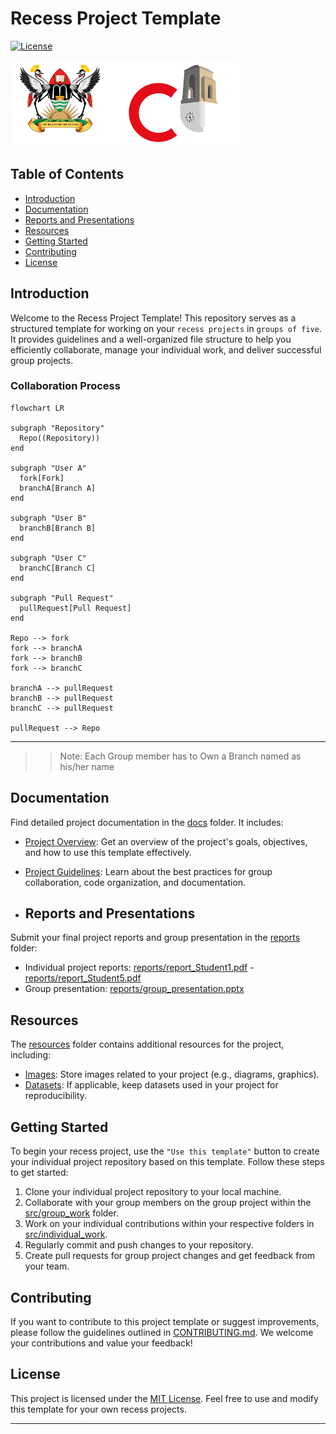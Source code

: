 # Recess Project Template
[![License](https://img.shields.io/badge/License-MIT-blue.svg)](https://opensource.org/licenses/MIT)

![Project Logo](Recess_Project_Template/resources/images/logo.png)

## Table of Contents
- [Introduction](#introduction)
- [Documentation](#documentation)
- [Reports and Presentations](#reports-and-presentations)
- [Resources](#resources)
- [Getting Started](#getting-started)
- [Contributing](#contributing)
- [License](#license)

## Introduction
Welcome to the Recess Project Template! This repository serves as a structured template for working on your `recess projects` in `groups of five`. It provides guidelines and a well-organized file structure to help you efficiently collaborate, manage your individual work, and deliver successful group projects.

### Collaboration Process
```mermaid
flowchart LR

subgraph "Repository"
  Repo((Repository))
end

subgraph "User A"
  fork[Fork]
  branchA[Branch A]
end

subgraph "User B"
  branchB[Branch B]
end

subgraph "User C"
  branchC[Branch C]
end

subgraph "Pull Request"
  pullRequest[Pull Request]
end

Repo --> fork
fork --> branchA
fork --> branchB
fork --> branchC

branchA --> pullRequest
branchB --> pullRequest
branchC --> pullRequest

pullRequest --> Repo
```

---
>> Note: Each Group member has to Own a Branch named as his/her name 

## Documentation
Find detailed project documentation in the [docs](Recess_Project_Template/docs) folder. It includes:
- [Project Overview](./docs/README.md): Get an overview of the project's goals, objectives, and how to use this template effectively.
- [Project Guidelines](./docs/project_guidelines.md): Learn about the best practices for group collaboration, code organization, and documentation.
  
- ## Reports and Presentations

Submit your final project reports and group presentation in the [reports](Recess_Project_Template/reports) folder:

- Individual project reports: [reports/report_Student1.pdf](Recess_Project_Template/reports/report_Student1.pdf) - [reports/report_Student5.pdf](Recess_Project_Template/reports/report_Student5.pdf)
- Group presentation: [reports/group_presentation.pptx](Recess_Project_Template/reports/group_presentation.pptx)

## Resources
The [resources](Recess_Project_Template/resources) folder contains additional resources for the project, including:
- [Images](Recess_Project_Template/resources/images): Store images related to your project (e.g., diagrams, graphics).
- [Datasets](Recess_Project_Template/resources/datasets): If applicable, keep datasets used in your project for reproducibility.

## Getting Started
To begin your recess project, use the `"Use this template"` button to create your individual project repository based on this template. Follow these steps to get started:

1. Clone your individual project repository to your local machine.
2. Collaborate with your group members on the group project within the [src/group_work](Recess_Project_Template/src/group_work) folder.
3. Work on your individual contributions within your respective folders in [src/individual_work](./src/individual_work).
4. Regularly commit and push changes to your repository.
5. Create pull requests for group project changes and get feedback from your team.

## Contributing
If you want to contribute to this project template or suggest improvements, please follow the guidelines outlined in [CONTRIBUTING.md](./CONTRIBUTING.md). We welcome your contributions and value your feedback!

## License
This project is licensed under the [MIT License](./LICENSE). Feel free to use and modify this template for your own recess projects.

---
